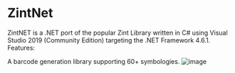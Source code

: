 # ZintNet
ZintNET is a .NET port of the popular Zint Library written in C# using Visual Studio 2019 (Community Edition) targeting the .NET Framework 4.6.1.
Features:

A barcode generation library supporting 60+ symbologies.
![image](https://github.com/miltonneal54/ZintNet/assets/65113973/09c27c9a-8168-4741-aa9e-44317db8c9c2)
